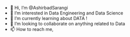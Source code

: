 - 👋 Hi, I’m @AshirbadSarangi
- 👀 I’m interested in Data Engineering and Data Science
- 🌱 I’m currently learning about DATA !
- 💞️ I’m looking to collaborate on anything related to Data
- 📫 How to reach me, 

<!---
AshirbadSarangi/AshirbadSarangi is a ✨ special ✨ repository because its `README.md` (this file) appears on your GitHub profile.
You can click the Preview link to take a look at your changes.
--->
